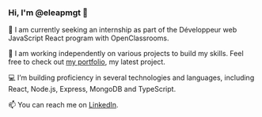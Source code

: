 ### Hi, I'm @eleapmgt 👋

💼 I am currently seeking an internship as part of the Développeur web JavaScript React program with OpenClassrooms.

🌱 I am working independently on various projects to build my skills. Feel free to check out [my portfolio](https://www.eleapimouguet.vercel.app/), my latest project.

💻​ I’m building proficiency in several technologies and languages, including React, Node.js, Express, MongoDB and TypeScript.

📫 You can reach me on [LinkedIn](https://www.linkedin.com/in/elea-pimouguet/).
